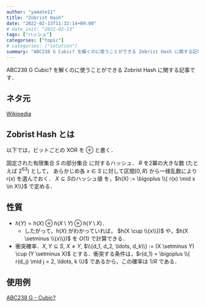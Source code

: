 ```yaml
---
author: "yamate11"
title: "Zobrist Hash"
date: "2022-02-13T11:32:14+09:00"
# date_init: "2022-02-13"
tags: ["ハッシュ"]
categories: ["topic"]
# categories: ["solution"]
summary: "ABC238 G Cubic? を解くのに使うことができる Zobrist Hash に関する記事です．"
---
```


ABC238 G Cubic? を解くのに使うことができる Zobrist Hash に関する記事です．

## ネタ元

[Wikipedia](https://en.wikipedia.org/wiki/Zobrist_hashing)

## Zobrist Hash とは

以下では，ビットごとの XOR を $\oplus$ と書く．

固定された有限集合 $S$ の部分集合 に対するハッシュ．
$R$ を2冪の大きな数 (たとえば $2^{63}$) として，
あらかじめ各 $x \in S$ に対して区間$[0, R)$ から一様乱数により $r(x)$ を選んでおく．
$X \subseteq S$のハッシュ値 を，$h(X) := \bigoplus \\{ r(x) \mid x \in X\\}$
で定める．

## 性質

* $h(Y) = h(X) \oplus h(X \setminus Y) \oplus h(Y \setminus X)$．
  * したがって，$h(X)$ がわかっていれば，
    $h(X \cup \\{x\\})$ や，$h(X \setminus \\{x\\})$ を $O(1)$ で計算できる．
* 衝突確率．$X, Y \subseteq S$, $X \neq Y$, $\\{d_1, d_2, \ldots, d_k\\} := (X \setminus Y) \cup (Y \setminus X)$ とする．衝突する条件は，$r(d_1) = \bigoplus \\{ r(d_j) \mid j = 2, \ldots, k \\}$ であるから，この確率は $1/R$ である．

## 使用例

[ABC238 G - Cubic?](../02-13-abc238-g-cubic/)
